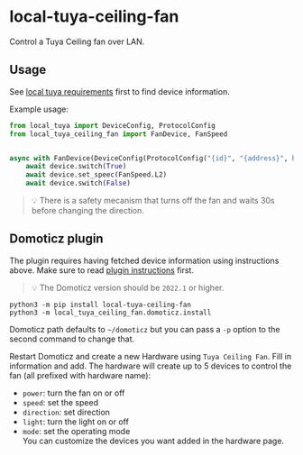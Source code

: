 # local-tuya-ceiling-fan
Control a Tuya Ceiling fan over LAN.

## Usage
See [local tuya requirements](https://github.com/gpajot/local-tuya#requirements) first to find device information.

Example usage:
```python
from local_tuya import DeviceConfig, ProtocolConfig
from local_tuya_ceiling_fan import FanDevice, FanSpeed


async with FanDevice(DeviceConfig(ProtocolConfig("{id}", "{address}", b"{key}"))) as device:
    await device.switch(True)
    await device.set_speec(FanSpeed.L2)
    await device.switch(False)
```

> 💡 There is a safety mecanism that turns off the fan and waits 30s before changing the direction.

## Domoticz plugin
The plugin requires having fetched device information using instructions above.
Make sure to read [plugin instructions](https://www.domoticz.com/wiki/Using_Python_plugins) first.
> 💡 The Domoticz version should be `2022.1` or higher.

```shell
python3 -m pip install local-tuya-ceiling-fan
python3 -m local_tuya_ceiling_fan.domoticz.install
```
Domoticz path defaults to `~/domoticz` but you can pass a `-p` option to the second command to change that.

Restart Domoticz and create a new Hardware using `Tuya Ceiling Fan`. Fill in information and add.
The hardware will create up to 5 devices to control the fan (all prefixed with hardware name):
- `power`: turn the fan on or off</li>
- `speed`: set the speed</li>
- `direction`: set direction</li>
- `light`: turn the light on or off</li>
- `mode`: set the operating mode</li>
You can customize the devices you want added in the hardware page.
